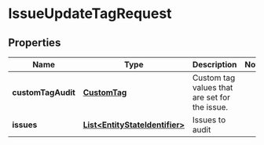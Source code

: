 
# IssueUpdateTagRequest

## Properties
Name | Type | Description | Notes
------------ | ------------- | ------------- | -------------
**customTagAudit** | [**CustomTag**](CustomTag.md) | Custom tag values that are set for the issue. | 
**issues** | [**List&lt;EntityStateIdentifier&gt;**](EntityStateIdentifier.md) | Issues to audit | 



